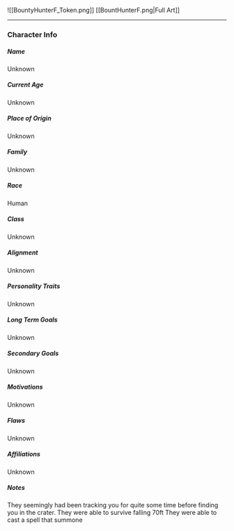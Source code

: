 ![[BountyHunterF_Token.png]]
[[BountHunterF.png|Full Art]]

---
### Character Info

##### Name 
Unknown

##### Current Age
Unknown

##### Place of Origin
Unknown

##### Family
Unknown

##### Race
Human

##### Class
Unknown

##### Alignment
Unknown

##### Personality Traits
Unknown

##### Long Term Goals
Unknown

##### Secondary Goals
Unknown

##### Motivations
Unknown

##### Flaws
Unknown

##### Affiliations
Unknown

##### Notes
They seemingly had been tracking you for quite some time before finding you in the crater. 
They were able to survive falling 70ft
They were able to cast a spell that summone